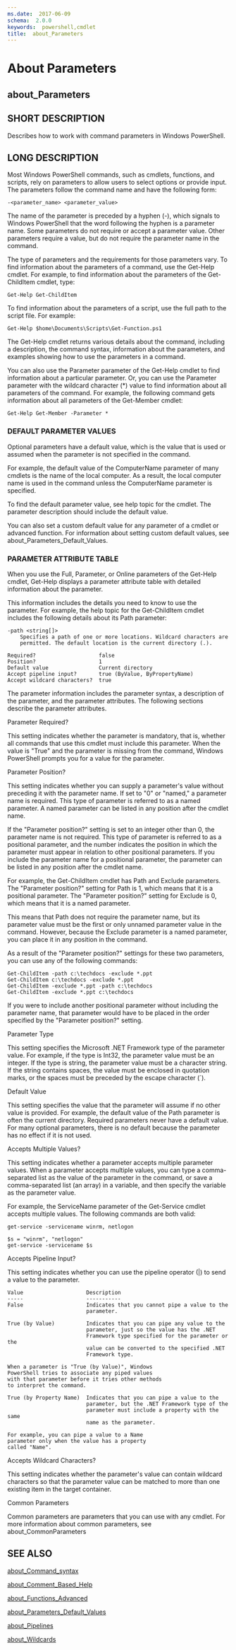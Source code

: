 ```yaml
---
ms.date:  2017-06-09
schema:  2.0.0
keywords:  powershell,cmdlet
title:  about_Parameters
---
```


# About Parameters
## about_Parameters


## SHORT DESCRIPTION
Describes how to work with command parameters in  Windows PowerShell.


## LONG DESCRIPTION
Most  Windows PowerShell commands, such as cmdlets, functions, and scripts, rely on parameters to allow users to select options or provide input. The parameters follow the command name and have the following form:


```
-<parameter_name> <parameter_value>
```


The name of the parameter is preceded by a hyphen (-), which signals to  Windows PowerShell that the word following the hyphen is a parameter name. Some parameters do not require or accept a parameter value. Other parameters require a value, but do not require the parameter name in the command.

The type of parameters and the requirements for those parameters vary. To find information about the parameters of a command, use the Get-Help cmdlet. For example, to find information about the parameters of the Get-ChildItem cmdlet, type:


```
Get-Help Get-ChildItem
```


To find information about the parameters of a script, use the full path to the script file. For example:


```
Get-Help $home\Documents\Scripts\Get-Function.ps1
```


The Get-Help cmdlet returns various details about the command, including a description, the command syntax, information about the parameters, and examples showing how to use the parameters in a command.

You can also use the Parameter parameter of the Get-Help cmdlet to find information about a particular parameter. Or, you can use the Parameter parameter with the wildcard character (\*) value to find information about all parameters of the command. For example, the following command gets information about all parameters of the Get-Member cmdlet:


```
Get-Help Get-Member -Parameter *
```



### DEFAULT PARAMETER VALUES
Optional parameters have a default value, which is the value that is used or assumed when the parameter is not specified in the command.

For example, the default value of the ComputerName parameter of many cmdlets is the name of the local computer. As a result, the local computer name is used in the command unless the ComputerName parameter is specified.

To find the default parameter value, see help topic for the cmdlet. The parameter description should include the default value.

You can also set a custom default value for any parameter of a cmdlet or advanced function. For information about setting custom default values, see about_Parameters_Default_Values.


### PARAMETER ATTRIBUTE TABLE
When you use the Full, Parameter, or Online parameters of the Get-Help cmdlet, Get-Help displays a parameter attribute table with detailed information about the parameter.

This information includes the details you need to know to use the parameter. For example, the help topic for the Get-ChildItem cmdlet includes the following details about its Path parameter:


```
-path <string[]>  
    Specifies a path of one or more locations. Wildcard characters are  
    permitted. The default location is the current directory (.).
```



```
Required?                    false  
Position?                    1  
Default value                Current directory  
Accept pipeline input?       true (ByValue, ByPropertyName)  
Accept wildcard characters?  true
```


The parameter information includes the parameter syntax, a description of the parameter, and the parameter attributes. The following sections describe the parameter attributes.

Parameter Required?

This setting indicates whether the parameter is mandatory, that is, whether all commands that use this cmdlet must include this parameter. When the value is "True" and the parameter is missing from the command,  Windows PowerShell prompts you for a value for the parameter.

Parameter Position?

This setting indicates whether you can supply a parameter's value without preceding it with the parameter name. If set to "0" or "named," a parameter name is required. This type of parameter is referred to as a named parameter. A named parameter can be listed in any position after the cmdlet name.

If the "Parameter position?" setting is set to an integer other than 0, the parameter name is not required. This type of parameter is referred to as a positional parameter, and the number indicates the position in which the parameter must appear in relation to other positional parameters. If you include the parameter name for a positional parameter, the parameter can be listed in any position after the cmdlet name.

For example, the Get-ChildItem cmdlet has Path and Exclude parameters. The "Parameter position?" setting for Path is 1, which means that it is a positional parameter. The "Parameter position?" setting for Exclude is 0, which means that it is a named parameter.

This means that Path does not require the parameter name, but its parameter value must be the first or only unnamed parameter value in the command. However, because the Exclude parameter is a named parameter, you can place it in any position in the command.

As a result of the "Parameter position?" settings for these two parameters, you can use any of the following commands:


```
Get-ChildItem -path c:\techdocs -exclude *.ppt  
Get-ChildItem c:\techdocs -exclude *.ppt  
Get-ChildItem -exclude *.ppt -path c:\techdocs  
Get-ChildItem -exclude *.ppt c:\techdocs
```


If you were to include another positional parameter without including the parameter name, that parameter would have to be placed in the order specified by the "Parameter position?" setting.

Parameter Type

This setting specifies the Microsoft .NET Framework type of the parameter value. For example, if the type is Int32, the parameter value must be an integer. If the type is string, the parameter value must be a character string. If the string contains spaces, the value must be enclosed in quotation marks, or the spaces must be preceded by the escape character (`).

Default Value

This setting specifies the value that the parameter will assume if no other value is provided. For example, the default value of the Path parameter is often the current directory. Required parameters never have a default value. For many optional parameters, there is no default because the parameter has no effect if it is not used.

Accepts Multiple Values?

This setting indicates whether a parameter accepts multiple parameter values. When a parameter accepts multiple values, you can type a comma-separated list as the value of the parameter in the command, or save a comma-separated list (an array) in a variable, and then specify the variable as the parameter value.

For example, the ServiceName parameter of the Get-Service cmdlet accepts multiple values. The following commands are both valid:


```
get-service -servicename winrm, netlogon
```



```
$s = "winrm", "netlogon"  
get-service -servicename $s
```


Accepts Pipeline Input?

This setting indicates whether you can use the pipeline operator (&#124;) to send a value to the parameter.


```
Value                    Description  
-----                    -----------  
False                    Indicates that you cannot pipe a value to the   
                         parameter.
```



```
True (by Value)          Indicates that you can pipe any value to the   
                         parameter, just so the value has the .NET   
                         Framework type specified for the parameter or the  
                         value can be converted to the specified .NET   
                         Framework type.
```



```
When a parameter is "True (by Value)", Windows   
PowerShell tries to associate any piped values   
with that parameter before it tries other methods  
to interpret the command.
```



```
True (by Property Name)  Indicates that you can pipe a value to the   
                         parameter, but the .NET Framework type of the   
                         parameter must include a property with the same  
                         name as the parameter.
```



```
For example, you can pipe a value to a Name   
parameter only when the value has a property   
called "Name".
```


Accepts Wildcard Characters?

This setting indicates whether the parameter's value can contain wildcard characters so that the parameter value can be matched to more than one existing item in the target container.

Common Parameters

Common parameters are parameters that you can use with any cmdlet. For more information about common parameters, see about_CommonParameters


## SEE ALSO

[about_Command_syntax](about_Command_syntax.md)

[about_Comment_Based_Help](about_Comment_Based_Help.md)

[about_Functions_Advanced](about_Functions_Advanced.md)

[about_Parameters_Default_Values](about_Parameters_Default_Values.md)

[about_Pipelines](about_Pipelines.md)

[about_Wildcards](about_Wildcards.md)

